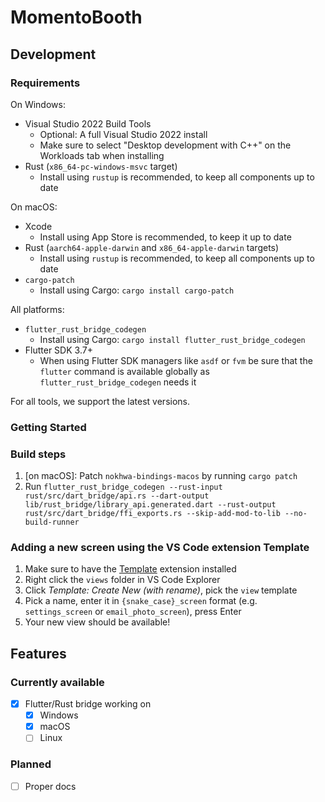 # MomentoBooth

## Development

### Requirements

On Windows:
- Visual Studio 2022 Build Tools
  - Optional: A full Visual Studio 2022 install
  - Make sure to select "Desktop development with C++" on the Workloads tab when installing
- Rust (`x86_64-pc-windows-msvc` target)
  - Install using `rustup` is recommended, to keep all components up to date

On macOS:
- Xcode
  - Install using App Store is recommended, to keep it up to date
- Rust (`aarch64-apple-darwin` and `x86_64-apple-darwin` targets)
  - Install using `rustup` is recommended, to keep all components up to date
- `cargo-patch`
  - Install using Cargo: `cargo install cargo-patch`

All platforms:
- `flutter_rust_bridge_codegen`
  - Install using Cargo: `cargo install flutter_rust_bridge_codegen`
- Flutter SDK 3.7+
  - When using Flutter SDK managers like `asdf` or `fvm` be sure that the `flutter` command is available globally as `flutter_rust_bridge_codegen` needs it

For all tools, we support the latest versions.

### Getting Started

### Build steps

1. [on macOS]: Patch `nokhwa-bindings-macos` by running `cargo patch`
2. Run `flutter_rust_bridge_codegen --rust-input rust/src/dart_bridge/api.rs --dart-output lib/rust_bridge/library_api.generated.dart --rust-output rust/src/dart_bridge/ffi_exports.rs --skip-add-mod-to-lib --no-build-runner`

### Adding a new screen using the VS Code extension Template

1. Make sure to have the [Template](https://marketplace.visualstudio.com/items?itemName=yongwoo.templateplate) extension installed
2. Right click the `views` folder in VS Code Explorer
3. Click _Template: Create New (with rename)_, pick the `view` template
4. Pick a name, enter it in `{snake_case}_screen` format (e.g. `settings_screen` or `email_photo_screen`), press Enter
5. Your new view should be available!

## Features

### Currently available

- [X] Flutter/Rust bridge working on
  - [X] Windows
  - [X] macOS
  - [ ] Linux

### Planned

- [ ] Proper docs
